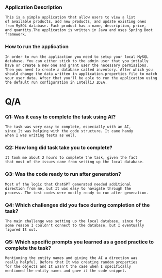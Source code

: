 ### Application Description

    This is a simple application that allow users to view a list
    of available products, add new products, and update existing ones 
    from MySQL database. Each product has a name, description, price, 
    and quantity.The application is written in Java and uses Spring Boot 
    framework.

### How to run the application
    
    In order to run the appliaction you need to setup your local MySQL
    database. You can either stick to the admin user that you intially
    have or create a new one and grant user the necessary permissions. 
    Then you need to create a database called inventory. After which you
    should change the data written in application.properties file to match
    your user data. After that you'll be able to run the application using 
    the default run configuration in IntelliJ IDEA.

# Q/A

### Q1: Was it easy to complete the task using AI? 

    The task was very easy to complete, especially with an AI, 
    since It was helping with the code structure. It came handy 
    when I was writing tests as well.

### Q2: How long did task take you to complete? 

    It took me about 2 hours to complete the task, given the fact
    that most of the issues came from setting up the local database.

### Q3: Was the code ready to run after generation? 

    Most of the logic that ChatGPT generated needed additional 
    direction from me, but It was easy to navigate through the 
    process. The test codes were mostly ready to run after generation.

### Q4: Which challenges did you face during completion of the task?

    The main challenge was setting up the local database, since for
    some reason I couldn't connect to the database, but I eventually
    figured It out.

### Q5: Which specific prompts you learned as a good practice to complete the task?

    Mentioning the entity names and giving the AI a direction was 
    really helpful. Before that It was creating random properties
    for the objects and It wasn't the case when I specifically 
    mentioned the entity names and gave it the code snippet.